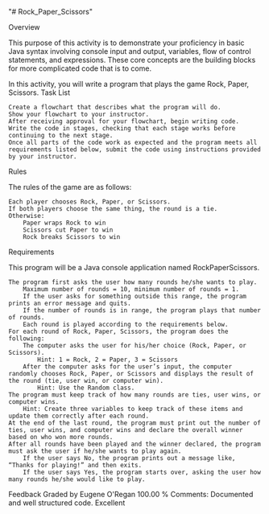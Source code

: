 "# Rock_Paper_Scissors" 

Overview

This purpose of this activity is to demonstrate your proficiency in basic Java syntax involving console input and output, variables, flow of control statements, and expressions. These core concepts are the building blocks for more complicated code that is to come.

In this activity, you will write a program that plays the game Rock, Paper, Scissors.
Task List

    Create a flowchart that describes what the program will do.
    Show your flowchart to your instructor.
    After receiving approval for your flowchart, begin writing code.
    Write the code in stages, checking that each stage works before continuing to the next stage.
    Once all parts of the code work as expected and the program meets all requirements listed below, submit the code using instructions provided by your instructor.

Rules

The rules of the game are as follows:

    Each player chooses Rock, Paper, or Scissors.
    If both players choose the same thing, the round is a tie.
    Otherwise:
        Paper wraps Rock to win
        Scissors cut Paper to win
        Rock breaks Scissors to win

Requirements

This program will be a Java console application named RockPaperScissors.

    The program first asks the user how many rounds he/she wants to play.
        Maximum number of rounds = 10, minimum number of rounds = 1.
        If the user asks for something outside this range, the program prints an error message and quits.
        If the number of rounds is in range, the program plays that number of rounds.
        Each round is played according to the requirements below.
    For each round of Rock, Paper, Scissors, the program does the following:
        The computer asks the user for his/her choice (Rock, Paper, or Scissors).
            Hint: 1 = Rock, 2 = Paper, 3 = Scissors
        After the computer asks for the user’s input, the computer randomly chooses Rock, Paper, or Scissors and displays the result of the round (tie, user win, or computer win).
            Hint: Use the Random class.
    The program must keep track of how many rounds are ties, user wins, or computer wins.
        Hint: Create three variables to keep track of these items and update them correctly after each round.
    At the end of the last round, the program must print out the number of ties, user wins, and computer wins and declare the overall winner based on who won more rounds.
    After all rounds have been played and the winner declared, the program must ask the user if he/she wants to play again.
        If the user says No, the program prints out a message like, “Thanks for playing!” and then exits.
        If the user says Yes, the program starts over, asking the user how many rounds he/she would like to play.
        
        
Feedback
Graded by Eugene O'Regan
100.00 %
Comments: Documented and well structured code. Excellent

